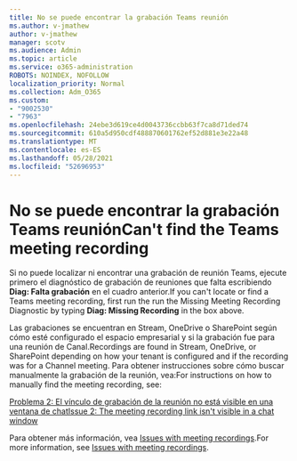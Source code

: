 ```yaml
---
title: No se puede encontrar la grabación Teams reunión
ms.author: v-jmathew
author: v-jmathew
manager: scotv
ms.audience: Admin
ms.topic: article
ms.service: o365-administration
ROBOTS: NOINDEX, NOFOLLOW
localization_priority: Normal
ms.collection: Adm_O365
ms.custom:
- "9002530"
- "7963"
ms.openlocfilehash: 24ebe3d619ce4d0043736ccbb63f7ca8d71ded74
ms.sourcegitcommit: 610a5d950cdf488870601762ef52d881e3e22a48
ms.translationtype: MT
ms.contentlocale: es-ES
ms.lasthandoff: 05/28/2021
ms.locfileid: "52696953"
---
```

# <a name="cant-find-the-teams-meeting-recording"></a><span data-ttu-id="976e0-102">No se puede encontrar la grabación Teams reunión</span><span class="sxs-lookup"><span data-stu-id="976e0-102">Can't find the Teams meeting recording</span></span>

<span data-ttu-id="976e0-103">Si no puede localizar ni encontrar una grabación de reunión Teams, ejecute primero el diagnóstico de grabación de reuniones que falta escribiendo **Diag: Falta grabación** en el cuadro anterior.</span><span class="sxs-lookup"><span data-stu-id="976e0-103">If you can't locate or find a Teams meeting recording, first run the run the Missing Meeting Recording Diagnostic by typing **Diag: Missing Recording** in the box above.</span></span> 

<span data-ttu-id="976e0-104">Las grabaciones se encuentran en Stream, OneDrive o SharePoint según cómo esté configurado el espacio empresarial y si la grabación fue para una reunión de Canal.</span><span class="sxs-lookup"><span data-stu-id="976e0-104">Recordings are found in Stream, OneDrive, or SharePoint depending on how your tenant is configured and if the recording was for a Channel meeting.</span></span> <span data-ttu-id="976e0-105">Para obtener instrucciones sobre cómo buscar manualmente la grabación de la reunión, vea:</span><span class="sxs-lookup"><span data-stu-id="976e0-105">For instructions on how to manually find the meeting recording, see:</span></span> 

[<span data-ttu-id="976e0-106">Problema 2: El vínculo de grabación de la reunión no está visible en una ventana de chat</span><span class="sxs-lookup"><span data-stu-id="976e0-106">Issue 2: The meeting recording link isn't visible in a chat window</span></span>](/microsoftteams/troubleshoot/meetings/troubleshoot-meeting-recording-issues#issue-2-the-meeting-recording-link-isnt-visible-in-a-chat-window)

<span data-ttu-id="976e0-107">Para obtener más información, vea [Issues with meeting recordings](/microsoftteams/troubleshoot/meetings/troubleshoot-meeting-recording-issues).</span><span class="sxs-lookup"><span data-stu-id="976e0-107">For more information, see [Issues with meeting recordings](/microsoftteams/troubleshoot/meetings/troubleshoot-meeting-recording-issues).</span></span>
